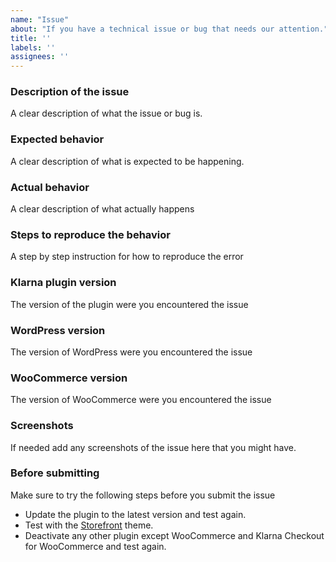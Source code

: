 ```yaml
---
name: "Issue"
about: "If you have a technical issue or bug that needs our attention."
title: ''
labels: ''
assignees: ''
---
```

### Description of the issue
A clear description of what the issue or bug is.

### Expected behavior
A clear description of what is expected to be happening.

### Actual behavior
A clear description of what actually happens

### Steps to reproduce the behavior
A step by step instruction for how to reproduce the error

### Klarna plugin version
The version of the plugin were you encountered the issue

### WordPress version
The version of WordPress were you encountered the issue

### WooCommerce version
The version of WooCommerce were you encountered the issue

### Screenshots
If needed add any screenshots of the issue here that you might have.


### Before submitting
Make sure to try the following steps before you submit the issue
* Update the plugin to the latest version and test again.
* Test with the [Storefront](https://wordpress.org/themes/storefront/) theme.
* Deactivate any other plugin except WooCommerce and Klarna Checkout for WooCommerce and test again.